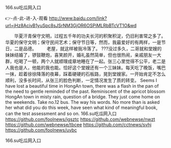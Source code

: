 
166.su吃瓜网入口




👉-点-此-进-入-观看  http://www.baidu.com/link?url=jHz8AcivB1yuSpc8sJSrNM3GjOR6OSPiMLRbBTcVT1O&wd




　　华夏汗青保守文明，过程五千年的功夫长河的积聚积淀，仍旧利害常之多了。华夏的保守文明；保守民间艺术；保守节日等，然而，我最爱好的有两样，一是节日，二是品德。
　　老屋，就这样被我冷落了。
???没过多久，二哥就和堂嫂的妹妹结婚了，锣鼓鞭炮，喜笑颜开，婚礼虽然简单，但也很热闹，亲戚朋友一大群，吃喝了一顿，两个人就顺理成章地睡在了一起。张三心里觉得不公平，老二是人我也是人，他能的我也能。恰好这个堂嫂还有一个三妹妹。每天吃了晚饭，嘴巴一抹，趁着徐徐降落的夜幕，踩着硬硬的石板路，晃到堂嫂家。一开始肯定不怎么顺利，没多长时间，从张三的脸色判断，一定情况发生了质的转变。
Seems I have lost a beautiful time in HongAn town, there was a flash in the pan of the need to gentle reminded of the past.
Reminiscent of the apricot blossom HongAn town in misty rain, question of a bridge.
They just come home on the weekends.
Take no.12 bus.
The way his words.
No more than is asked her what did you do this week, have seen what kind of meaningful book, can the test assessment and so on.
166.su吃瓜网入口 https://github.com/foolnews/igsztc
https://github.com/webnewse/nwzt
https://github.com/webnewse/tbcee
https://github.com/cctnews/svhj
https://github.com/foolnews/uvbc





166.su吃瓜网入口
